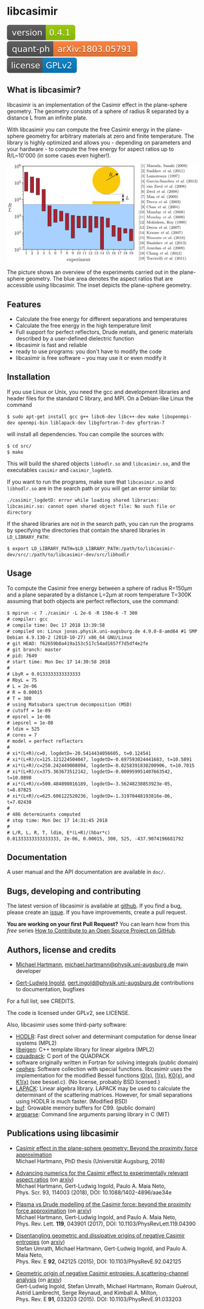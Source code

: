 libcasimir
==========

[![Version 0.4.1](images/version.svg)](https://github.com/michael-hartmann/libcasimir-dev/releases/tag/v0.4.1)
[![arXiv:1803.05791](images/arxiv.svg)](https://arxiv.org/abs/1803.05791)
[![license: GPLv2](images/license.svg)](https://www.gnu.org/licenses/old-licenses/gpl-2.0.html)

What is libcasimir?
-------------------

libcasimir is an implementation of the Casimir effect in the plane-sphere
geometry. The geometry consists of a sphere of radius R separated by a
distance L from an infinite plate.

With libcasimir you can compute the free Casimir energy in the plane-sphere
geometry for arbitrary materials at zero and finite temperature. The library is
highly optimized and allows you - depending on parameters and your hardware - to
compute the free energy for aspect ratios up to R/L~10'000 (in some cases even
higher!).

![experiments in the plane-sphere geometry](doc/manual/images/overview.png)

The picture shows an overview of the experiments carried out in the plane-sphere
geometry. The blue area denotes the aspect ratios that are accessible using
libcasimir. The inset depicts the plane-sphere geometry.

Features
--------
 - Calculate the free energy for different separations and temperatures
 - Calculate the free energy in the high temperature limit
 - Full support for perfect reflectors, Drude metals, and generic materials
   described by a user-defined dielectric function
 - libcasimir is fast and reliable
 - ready to use programs: you don't have to modify the code
 - libcasimir is free software – you may use it or even modify it

Installation
------------
If you use Linux or Unix, you need the gcc and development libraries and header
files for the standard C library, and MPI. On a Debian-like Linux the command
```
$ sudo apt-get install gcc g++ libc6-dev libc++-dev make libopenmpi-dev openmpi-bin liblapack-dev libgfortran-7-dev gfortran-7
```
will install all dependencies. You can compile the sources with:
```
$ cd src/
$ make
```
This will build the shared objects `libhodlr.so` and `libcasimir.so`,
and the executables `casimir` and `casimir_logdetD`.

If you want to run the programs, make sure that `libcasimir.so` and
`libhodlr.so` are in the search path or you will get an error similar to:
```
./casimir_logdetD: error while loading shared libraries: libcasimir.so: cannot open shared object file: No such file or directory
```
If the shared libraries are not in the search path, you can run the programs
by specifying the directories that contain the shared libraries in
`LD_LIBRARY_PATH`:
```
$ export LD_LIBRARY_PATH=$LD_LIBRARY_PATH:/path/to/libcasimir-dev/src/:/path/to/libcasimir-dev/src/libhodlr
```

Usage
-----
To compute the Casimir free energy between a sphere of radius R=150µm and a
plane separated by a distance L=2µm at room temperature T=300K assuming
that both objects are perfect reflectors, use the command:
```
$ mpirun -c 7 ./casimir -L 2e-6 -R 150e-6 -T 300
# compiler: gcc
# compile time: Dec 17 2018 13:39:58
# compiled on: Linux jonas.physik.uni-augsburg.de 4.9.0-8-amd64 #1 SMP Debian 4.9.130-2 (2018-10-27) x86_64 GNU/Linux
# git HEAD: f62659b0a419a153c517c54ad1657f7d5df4e2fe
# git branch: master
# pid: 7649
# start time: Mon Dec 17 14:30:58 2018
#
# LbyR = 0.0133333333333333
# RbyL = 75
# L = 2e-06
# R = 0.00015
# T = 300
# using Matsubara spectrum decomposition (MSD)
# cutoff = 1e-09
# epsrel = 1e-06
# iepsrel = 1e-08
# ldim = 525
# cores = 7
# model = perfect reflectors
#
# xi*(L+R)/c=0, logdetD=-20.5414434056605, t=0.124541
# xi*(L+R)/c=125.121224504047, logdetD=-0.697593024441683, t=10.5891
# xi*(L+R)/c=250.242449008094, logdetD=-0.0258391838200906, t=10.7015
# xi*(L+R)/c=375.363673512142, logdetD=-0.000959951407663542, t=10.0898
# xi*(L+R)/c=500.484898016189, logdetD=-3.56248238853923e-05, t=8.87825
# xi*(L+R)/c=625.606122520236, logdetD=-1.31970448193816e-06, t=7.02438
#
# 486 determinants computed
# stop time: Mon Dec 17 14:31:45 2018
#
# L/R, L, R, T, ldim, E*(L+R)/(hbar*c)
0.01333333333333333, 2e-06, 0.00015, 300, 525, -437.9074196681792
```

Documentation
-------------

A user manual and the API documentation are available in `doc/`.


Bugs, developing and contributing
---------------------------------

The latest version of libcasimir is available at
[github](https://github.com/michael-hartmann/libcasimir-dev). If you find a bug, please
create an [issue](https://github.com/michael-hartmann/libcasimir-dev/issues). If you have
improvements, create a pull request.

**You are working on your first Pull Request?** You can learn how from this
*free* series [How to Contribute to an Open Source Project on
GitHub](https://egghead.io/series/how-to-contribute-to-an-open-source-project-on-github).

Authors, license and credits
----------------------------

 * [Michael Hartmann](https://myweb.rz.uni-augsburg.de/~hartmmic/), michael.hartmann@physik.uni-augsburg.de
   main developer

 * [Gert-Ludwig Ingold](https://www.physik.uni-augsburg.de/theo1/ingold/), gert.ingold@physik.uni-augsburg.de
   contributions to documentation, bugfixes

For a full list, see CREDITS.

The code is licensed under GPLv2, see LICENSE.

Also, libcasimir uses some third-party software:
 * [HODLR](https://github.com/sivaramambikasaran/HODLR): Fast direct solver
   and determinant computation for dense linear systems (MPL2)
 * [libeigen](https://eigen.tuxfamily.org): C++ template library for
   linear algebra (MPL2)
 * [cquadpack](https://github.com/ESSS/cquadpack): C port of the QUADPACK
 * software originally written in Fortran for
   solving integrals (public domain)
 * [cephes](https://www.netlib.org/cephes/): Software collection with
   special functions. libcasimir uses the implementation for the modified
   Bessel functions [I0(x)](https://www.netlib.org/cephes/doubldoc.html#i0),
   [I1(x)](https://www.netlib.org/cephes/doubldoc.html#i1),
   [K0(x)](https://www.netlib.org/cephes/doubldoc.html#k0), and
   [K1(x)](https://www.netlib.org/cephes/doubldoc.html#k1) (see bessel.c). (No
   license, probably BSD licensed.)
 * [LAPACK](https://www.netlib.org/lapack/): Linear algebra library. LAPACK may
   be used to calculate the determinant of the scattering matrices. However,
   for small separations using HODLR is much faster. (Modified BSD)
 * [buf](https://github.com/skeeto/growable-buf): Growable memory buffers for
   C99. (public domain)
 * [argparse](https://github.com/cofyc/argparse): Command line arguments
   parsing library in C (MIT)


Publications using libcasimir
-----------------------------
 * [Casimir effect in the plane-sphere geometry: Beyond the proximity force approximation](https://opus.bibliothek.uni-augsburg.de/opus4/44798)  
   Michael Hartmann, PhD thesis (Universität Augsburg, 2018)

 * [Advancing numerics for the Casimir effect to experimentally relevant aspect ratios](https://doi.org/10.1088/1402-4896/aae34e) (on [arxiv](https://arxiv.org/abs/1803.05791))  
   Michael Hartmann, Gert-Ludwig Ingold, Paulo A. Maia Neto,  
   Phys. Scr. 93, 114003 (2018), DOI: 10.1088/1402-4896/aae34e

 * [Plasma vs Drude modelling of the Casimir force: beyond the proximity force approximation](https://doi.org/10.1103/PhysRevLett.119.043901) (on [arxiv](https://arxiv.org/abs/1705.04196))  
   Michael Hartmann, Gert-Ludwig Ingold, and Paulo A. Maia Neto,  
   Phys. Rev. Lett. **119**, 043901 (2017), DOI: 10.1103/PhysRevLett.119.04390

 * [Disentangling geometric and dissipative origins of negative Casimir entropies](https://doi.org/10.1103/PhysRevE.92.042125) (on [arxiv](https://arxiv.org/abs/1507.05891))  
   Stefan Umrath, Michael Hartmann, Gert-Ludwig Ingold, and Paulo A. Maia Neto,  
   Phys. Rev. E **92**, 042125 (2015), DOI: 10.1103/PhysRevE.92.042125

 * [Geometric origin of negative Casimir entropies: A scattering-channel analysis](https://doi.org/10.1103/PhysRevE.91.033203) (on [arxiv](https://arxiv.org/abs/1411.1866))  
   Gert-Ludwig Ingold, Stefan Umrath, Michael Hartmann, Romain Guérout, Astrid Lambrecht, Serge Reynaud, and Kimball A. Milton,  
   Phys. Rev. E **91**, 033203 (2015). DOI: 10.1103/PhysRevE.91.033203
